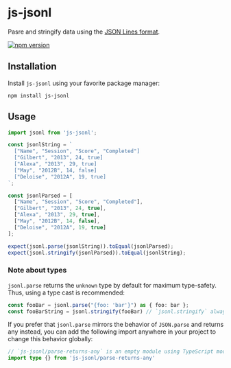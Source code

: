 # js-jsonl

Pasre and stringify data using the [JSON Lines format](https://jsonlines.org/).

[![npm version](https://img.shields.io/npm/v/js-jsonl)](https://npmjs.com/package/js-jsonl)

## Installation

Install `js-jsonl` using your favorite package manager:

```shell
npm install js-jsonl
```

## Usage

```typescript
import jsonl from 'js-jsonl';

const jsonlString = `
  ["Name", "Session", "Score", "Completed"]
  ["Gilbert", "2013", 24, true]
  ["Alexa", "2013", 29, true]
  ["May", "2012B", 14, false]
  ["Deloise", "2012A", 19, true]
`;

const jsonlParsed = [
  ["Name", "Session", "Score", "Completed"],
  ["Gilbert", "2013", 24, true],
  ["Alexa", "2013", 29, true],
  ["May", "2012B", 14, false],
  ["Deloise", "2012A", 19, true]
];

expect(jsonl.parse(jsonlString)).toEqual(jsonlParsed);
expect(jsonl.stringify(jsonlParsed)).toEqual(jsonlString);
```

### Note about types

`jsonl.parse` returns the `unknown` type by default for maximum type-safety. Thus, using a type cast is recommended:

```typescript
const fooBar = jsonl.parse("{foo: 'bar'}") as { foo: bar };
const fooBarString = jsonl.stringify(fooBar) // `jsonl.stringify` always returns a string
```

If you prefer that `jsonl.parse` mirrors the behavior of `JSON.parse` and returns any instead, you can add the following import anywhere in your project to change this behavior globally:

```typescript
// `js-jsonl/parse-returns-any` is an empty module using TypeScript module augmentation to alter the return type of `jsonl.parse`
import type {} from 'js-jsonl/parse-returns-any'
```
